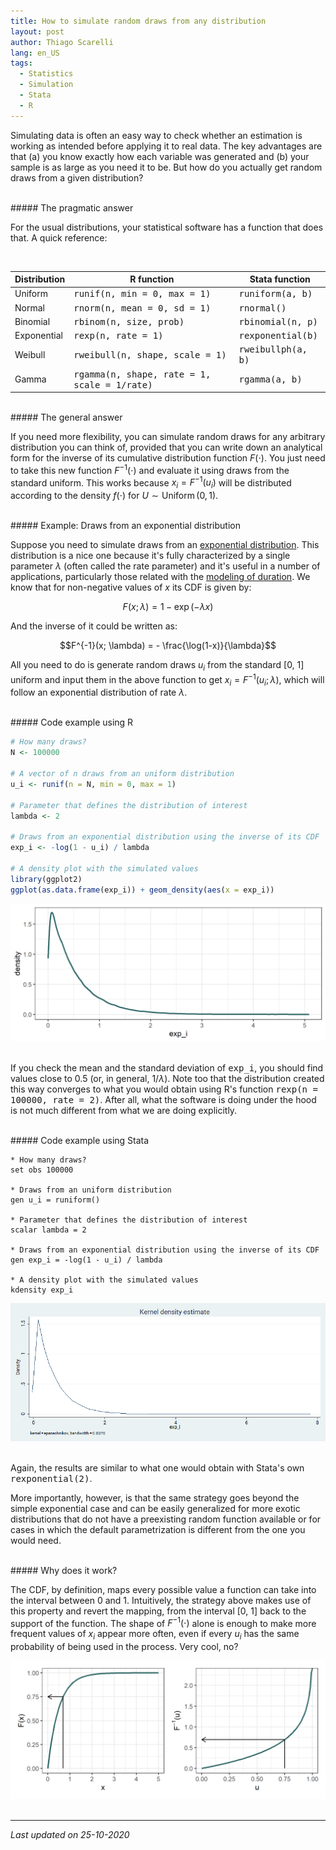 ```yaml
---
title: How to simulate random draws from any distribution
layout: post
author: Thiago Scarelli
lang: en_US
tags:
  - Statistics
  - Simulation
  - Stata
  - R
---
```


Simulating data is often an easy way to check whether an estimation is working as intended before applying it to real data. The key advantages are that (a) you know exactly how each variable was generated and (b) your sample is as large as you need it to be. But how do you actually get random draws from a given distribution?

<!--more-->
<br>
##### The pragmatic answer

For the usual distributions, your statistical software has a function that does that. A quick reference:

<br>
<table class="table table-sm">
  <thead class="thead-light">
  <tr>
    <th scope="col">Distribution</th>
    <th scope="col">R function</th>
    <th scope="col">Stata function</th>
  </tr>
  </thead>
  <tbody>
  <tr>
    <td scope="row">Uniform</td>
    <td><samp><samp>runif(n, min = 0, max = 1)</samp></samp></td>
    <td><samp>runiform(a, b)</samp></td>
  </tr>
  <tr>
    <td scope="row">Normal</td>
    <td><samp>rnorm(n, mean = 0, sd = 1)</samp></td>
    <td><samp>rnormal()</samp></td>
  </tr>
  <tr>
    <td scope="row">Binomial</td>
    <td><samp>rbinom(n, size, prob)</samp></td>
    <td><samp>rbinomial(n, p)</samp></td>
  </tr>
  <tr>
    <td scope="row">Exponential</td>
    <td><samp>rexp(n, rate = 1)</samp></td>
    <td><samp>rexponential(b)</samp></td>
  </tr>
  <tr>
    <td scope="row">Weibull</td>
    <td><samp>rweibull(n, shape, scale = 1)</samp></td>
    <td><samp>rweibullph(a, b)</samp></td>
  </tr>
  <tr>
    <td scope="row">Gamma</td>
    <td><samp>rgamma(n, shape, rate = 1, scale = 1/rate)</samp></td>
    <td><samp>rgamma(a, b)</samp></td>
  </tr>
</tbody>
</table>

<br>
##### The general answer

If you need more flexibility, you can simulate random draws for any arbitrary distribution you can think of, provided that you can write down an analytical form for the inverse of its cumulative distribution function $F(\cdot)$. You just need to take this new function $F^{-1}(\cdot)$ and evaluate it using draws from the standard uniform. This works because $x_i = F^{-1}(u_i)$ will be distributed according to the density $f(\cdot)$ for $U \sim \text{Uniform} \, \mathrm{(0, 1)}$.

<br>
##### Example: Draws from an exponential distribution

Suppose you need to simulate draws from an [exponential distribution](https://en.wikipedia.org/wiki/Exponential_distribution). This distribution is a nice one because it's fully characterized by a single parameter $\lambda$ (often called the rate parameter) and it's useful in a number of applications, particularly those related with the [modeling of duration](https://en.wikipedia.org/wiki/Survival_analysis). We know that for non-negative values of $x$ its CDF is given by:

$$ F(x; \lambda) = 1 - \exp(-\lambda x)$$

And the inverse of it could be written as:

$$F^{-1}(x; \lambda) = - \frac{\log(1-x)}{\lambda}$$

All you need to do is generate random draws $u_i$ from the standard [0, 1] uniform and input them in the above function to get $x_i = F^{-1}(u_i; \lambda)$, which will follow an exponential distribution of rate $\lambda$.

<br>
##### Code example using R

``` r
# How many draws?
N <- 100000

# A vector of n draws from an uniform distribution
u_i <- runif(n = N, min = 0, max = 1)

# Parameter that defines the distribution of interest
lambda <- 2

# Draws from an exponential distribution using the inverse of its CDF
exp_i <- -log(1 - u_i) / lambda

# A density plot with the simulated values
library(ggplot2)
ggplot(as.data.frame(exp_i)) + geom_density(aes(x = exp_i))
```

<div class = "text-center">
<img src = "../exhibits/simulation_exponential_R.png" class = "img-fluid">
</div>

<br>

If you check the mean and the standard deviation of <kbd>exp_i</kbd>, you should find values close to 0.5 (or, in general, $1/\lambda$). Note too that the distribution created this way converges to what you would obtain using R's function <kbd>rexp(n = 100000, rate = 2)</kbd>. After all, what the software is doing under the hood is not much different from what we are doing explicitly.

<br>
##### Code example using Stata

```
* How many draws?
set obs 100000

* Draws from an uniform distribution
gen u_i = runiform()

* Parameter that defines the distribution of interest
scalar lambda = 2

* Draws from an exponential distribution using the inverse of its CDF
gen exp_i = -log(1 - u_i) / lambda

* A density plot with the simulated values
kdensity exp_i
```

<div class = "text-center">
<img src = "../exhibits/simulation_exponential_stata.png" class = "img-fluid">
</div>
<br>

Again, the results are similar to what one would obtain with Stata's own <kbd>rexponential(2)</kbd>.

More importantly, however, is that the same strategy goes beyond the simple exponential case and can be easily generalized for more exotic distributions that do not have a preexisting random function available or for cases in which the default parametrization is different from the one you would need.

<br>
##### Why does it work?

The CDF, by definition, maps every possible value a function can take into the interval between 0 and 1. Intuitively, the strategy above makes use of this property and revert the mapping, from the interval [0, 1] back to the support of the function. The shape of $F^{-1}(\cdot)$ alone is enough to make more frequent values of $x_i$ appear more often, even if every $u_i$ has the same probability of being used in the process. Very cool, no?

<div class = "text-center">
<img src = "../exhibits/simulation_why.png" class = "img-fluid">
</div>

<br>
<hr>

*Last updated on 25-10-2020*
